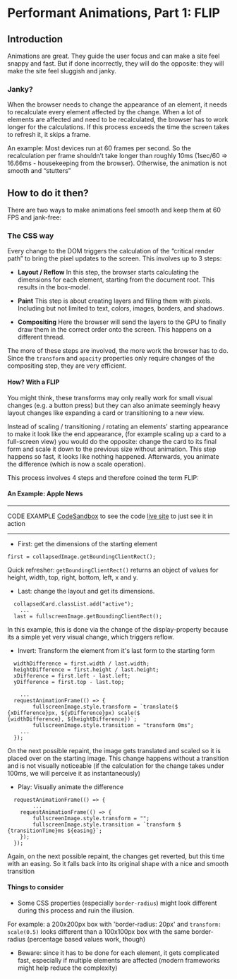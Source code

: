 # Performant Animations, Part 1: FLIP

## Introduction

Animations are great. They guide the user focus and can make a site feel snappy and fast. But if done incorrectly, they will do the opposite: they will make the site feel sluggish and janky.

### Janky?

When the browser needs to change the appearance of an element, it needs to recalculate every element affected by the change.
When a lot of elements are affected and need to be recalculated, the browser has to work longer for the calculations. If this process exceeds the time the screen takes to refresh it, it skips a frame.

An example: Most devices run at 60 frames per second. So the recalculation per frame shouldn’t take longer than roughly 10ms (1sec/60 => 16.66ms - housekeeping from the browser). Otherwise, the animation is not smooth and “stutters”

## How to do it then?

There are two ways to make animations feel smooth and keep them at 60 FPS and jank-free:

### The CSS way

Every change to the DOM triggers the calculation of the “critical render path” to bring the pixel updates to the screen. This involves up to 3 steps:

- **Layout / Reflow**
  In this step, the browser starts calculating the dimensions for each element, starting from the document root. This results in the box-model.

- **Paint**
  This step is about creating layers and filling them with pixels. Including but not limited to text, colors, images, borders, and shadows.

- **Compositing**
  Here the browser will send the layers to the GPU to finally draw them in the correct order onto the screen. This happens on a different thread.

The more of these steps are involved, the more work the browser has to do. Since the `transform` and `opacity` properties only require changes of the compositing step, they are very efficient.

#### How? With a FLIP

You might think, these transforms may only really work for small visual changes (e.g. a button press) but they can also animate seemingly heavy layout changes like expanding a card or transitioning to a new view.

Instead of scaling / transitioning / rotating an elements' starting appearance to make it look like the end appearance, (for example scaling up a card to a full-screen view) you would do the opposite: change the card to its final form and scale it down to the previous size without animation. This step happens so fast, it looks like nothing happened. Afterwards, you animate the difference (which is now a scale operation).

This process involves 4 steps and therefore coined the term FLIP:

#### An Example: Apple News

---

CODE EXAMPLE
[CodeSandbox](https://codesandbox.io/s/github/LucasPaetow/FLIP-Animation/tree/master) to see the code
[live site](https://goofy-saha-574aca.netlify.app/) to just see it in action

---

- First: get the dimensions of the starting element

```
first = collapsedImage.getBoundingClientRect();
```

Quick refresher: `getBoundingClientRect()` returns an object of values for height, width, top, right, bottom, left, x and y.

- Last: change the layout and get its dimensions.

```
  collapsedCard.classList.add("active");
	...
  last = fullscreenImage.getBoundingClientRect();

```

In this example, this is done via the change of the display-property because its a simple yet very visual change, which triggers reflow.

- Invert: Transform the element from it's last form to the starting form

```
  widthDifference = first.width / last.width;
  heightDifference = first.height / last.height;
  xDifference = first.left - last.left;
  yDifference = first.top - last.top;

	...
  requestAnimationFrame(() => {
    	fullscreenImage.style.transform = `translate($					{xDifference}px, ${yDifference}px) scale($						{widthDifference}, ${heightDifference})`;
    	fullscreenImage.style.transition = "transform 0ms";
	...
  });

```

On the next possible repaint, the image gets translated and scaled so it is placed over on the starting image. This change happens without a transition and is not visually noticeable (if the calculation for the change takes under 100ms, we will perceive it as instantaneously)

- Play: Visually animate the difference

```
  requestAnimationFrame(() => {
		...
    requestAnimationFrame(() => {
      	fullscreenImage.style.transform = "";
      	fullscreenImage.style.transition = `transform $				{transitionTime}ms ${easing}`;
    });
  });

```

Again, on the next possible repaint, the changes get reverted, but this time with an easing. So it falls back into its original shape with a nice and smooth transition

#### Things to consider

- Some CSS properties (especially `border-radius`) might look different during this process and ruin the illusion.

For example: a 200x200px box with 'border-radius: 20px' and `transform: scale(0.5)` looks different than a 100x100px box with the same border-radius (percentage based values work, though)

- Beware: since it has to be done for each element, it gets complicated fast, especially if multiple elements are affected (modern frameworks might help reduce the complexity)
